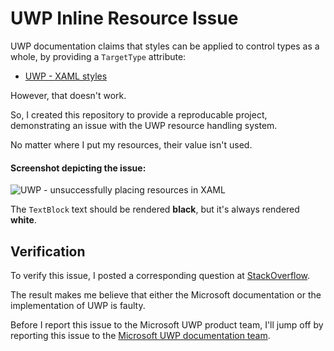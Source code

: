 # UWP Inline Resource Issue

UWP documentation claims that styles can be applied to control
types as a whole, by providing a `TargetType` attribute:

- [UWP - XAML styles](https://docs.microsoft.com/windows/uwp/design/controls-and-patterns/xaml-styles)

However, that doesn't work.

So, I created this repository to provide a reproducable project,
demonstrating an issue with the UWP resource handling system.

No matter where I put my resources, their value isn't used.

#### Screenshot depicting the issue:

![UWP - unsuccessfully placing resources in XAML](https://i.stack.imgur.com/MKuxw.gif)

The `TextBlock` text should be rendered **black**, but it's always rendered **white**.

## Verification

To verify this issue, I posted a corresponding question at
[StackOverflow](https://stackoverflow.com/questions/64637614/why-are-resources-not-used-in-this-page/64639956).

The result makes me believe that either the Microsoft documentation or the
implementation of UWP is faulty.

Before I report this issue to the Microsoft UWP product team, I'll jump off by reporting
this issue to the [Microsoft UWP documentation team](https://github.com/MicrosoftDocs/windows-uwp/issues/2790).